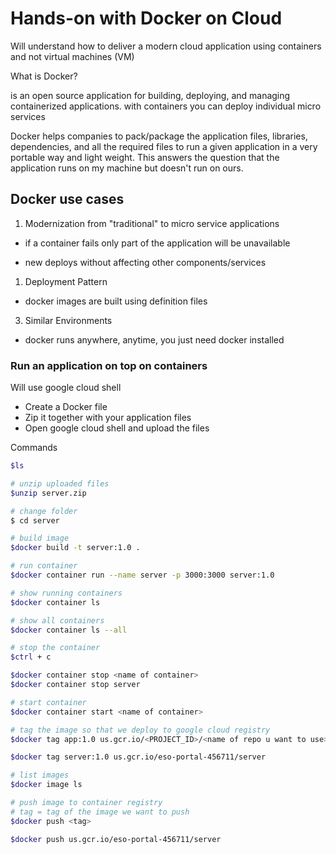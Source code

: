 # Hands-on with Docker on Cloud

Will understand how to deliver a modern cloud application using containers and not virtual machines (VM)

What is Docker?

is an open source application for building, deploying, and managing containerized applications. with containers you can deploy individual micro services

Docker helps companies to pack/package the application files, libraries, dependencies, and all the required files to run a given application in a very portable way and light weight. This answers the question that the application runs on my machine but doesn't run on ours.

## Docker use cases

1. Modernization from "traditional" to micro service applications

- if a container fails only part of the application will be unavailable

- new deploys without affecting other components/services

1. Deployment Pattern

- docker images are built using definition files
  
3. Similar Environments
   
- docker runs anywhere, anytime, you just need docker installed

### Run an application on top on containers

Will use google cloud shell

- Create a Docker file
- Zip it together with your application files
- Open google cloud shell and upload the files

Commands

```bash
$ls

# unzip uploaded files
$unzip server.zip

# change folder
$ cd server

# build image
$docker build -t server:1.0 .

# run container
$docker container run --name server -p 3000:3000 server:1.0

# show running containers
$docker container ls

# show all containers
$docker container ls --all

# stop the container
$ctrl + c

$docker container stop <name of container>
$docker container stop server

# start container
$docker container start <name of container>

# tag the image so that we deploy to google cloud registry
$docker tag app:1.0 us.gcr.io/<PROJECT_ID>/<name of repo u want to use>

$docker tag server:1.0 us.gcr.io/eso-portal-456711/server

# list images
$docker image ls

# push image to container registry
# tag = tag of the image we want to push
$docker push <tag>

$docker push us.gcr.io/eso-portal-456711/server
```
